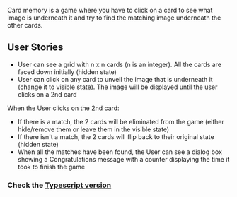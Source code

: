 Card memory is a game where you have to click on a card to see what image is underneath it and try to find the matching image underneath the other cards.

## User Stories
- User can see a grid with n x n cards (n is an integer). All the cards are faced down initially (hidden state)
- User can click on any card to unveil the image that is underneath it (change it to visible state). The image will be displayed until the user clicks on a 2nd card

When the User clicks on the 2nd card:
- If there is a match, the 2 cards will be eliminated from the game (either hide/remove them or leave them in the visible state)
- If there isn't a match, the 2 cards will flip back to their original state (hidden state)
- When all the matches have been found, the User can see a dialog box showing a Congratulations message with a counter displaying the time it took to finish the game

### Check the [Typescript version](https://github.com/morantaf/card-memory-game-typescript)
